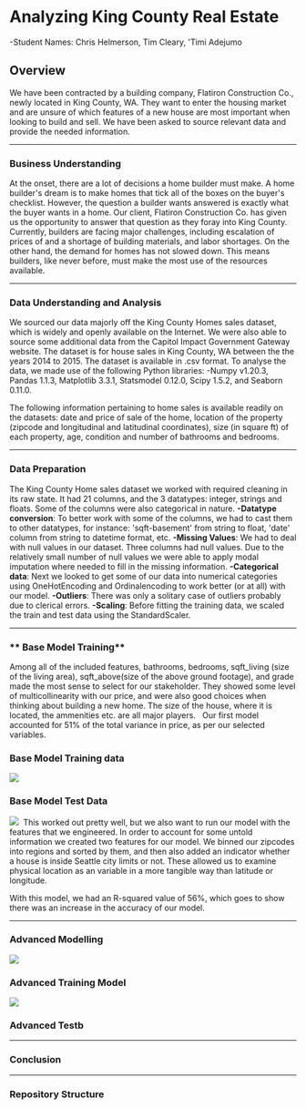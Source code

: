 # Analyzing King County Real Estate

-Student Names: Chris Helmerson, Tim Cleary, 'Timi Adejumo

## Overview

We have been contracted by a building company, Flatiron Construction Co., newly located in King County, WA. They want to enter the housing market and are unsure of which features of a new house are most important when looking to build and sell. We have been asked to source relevant data and provide the needed information.


---

### **Business Understanding**
At the onset, there are a lot of decisions a home builder must make. A home builder's dream is to make homes that tick all of the boxes on the buyer's checklist. However, the question a builder wants answered is exactly what the buyer wants in a home. Our client, Flatiron Construction Co. has given us the opportunity to answer that question as they foray into King County.  Currently, builders are facing major challenges, including escalation of prices of and a shortage of building materials, and labor shortages. On the other hand, the demand for homes has not slowed down. This means builders, like never before, must make the most use of the resources available.

---

### **Data Understanding and Analysis**
We sourced our data majorly off the King County Homes sales dataset, which is widely and openly available on the Internet. We were also able to source some additional data from the 
Capitol Impact Government Gateway website. The dataset is for house sales in King County, WA between the the years 2014 to 2015. The dataset is available in .csv
format. 
To analyse the data, we made use of the following Python libraries:
-Numpy v1.20.3, Pandas 1.1.3, Matplotlib 3.3.1, Statsmodel 0.12.0, Scipy 1.5.2, and Seaborn 0.11.0.

The following information pertaining to home sales is available readily on the datasets: 
date and price of sale of the home, location of the property (zipcode and longitudinal and latitudinal coordinates), size (in square ft) of each property, age, condition and number of bathrooms and bedrooms.



---

### **Data Preparation**
The King County Home sales dataset we worked with required cleaning in its raw state. It had 21 columns, and the 3 datatypes: integer, strings and floats. 
Some of the columns were also categorical in nature. 
**-Datatype conversion**:    To better work with some of the columns, we had to cast them to other datatypes, for instance: 'sqft-basement' from string to float, 'date' column from string to datetime format, etc.
**-Missing Values**:    We had to deal with null values in our dataset. Three columns had null values. Due to the relatively small number of null values we were able to apply modal imputation where needed to fill in the missing information. 
**-Categorical data**:    Next we looked to get some of our data into numerical categories using OneHotEncoding and Ordinalencoding to work better (or at all) with our model. 
**-Outliers**:    There was only a solitary case of outliers probably due to clerical errors. 
**-Scaling**:    Before fitting the training data, we scaled the train and test data using the StandardScaler.

---

### ** Base Model Training**
Among all of the included features, bathrooms, bedrooms, sqft_living (size of the living area), sqft_above(size of the above ground footage), and grade made the most sense to select for our stakeholder. They showed some level of multicollinearity with our price, and were also good choices when thinking about building a new home. The size of the house, where it is located, the ammenities etc. are all major players.
​
​
Our first model accounted for 51% of the total variance in price, as per our selected variables.
​
### Base Model Training data
![ ](Data/base_train.png)

### Base Model Test Data
![ ](Data/base_test.png)
​
This worked out pretty well, but we also want to run our model with the features that we engineered. In order to account for some untold information we created two features for our model. We binned our zipcodes into regions and sorted by them, and then also added an indicator whether a house is inside Seattle city limits or not. These allowed us to examine physical location as an variable in a more tangible way than latitude or longitude.

With this model, we had an R-squared value of 56%, which goes to show there was an increase in the accuracy of our model.
​

---

### **Advanced Modelling**

![ ](Data/adv_train.png)
### Advanced Training Model

![ ](Data/adv_test.png)
### Advanced Testb


---

### **Conclusion**


---

### **Repository Structure**

